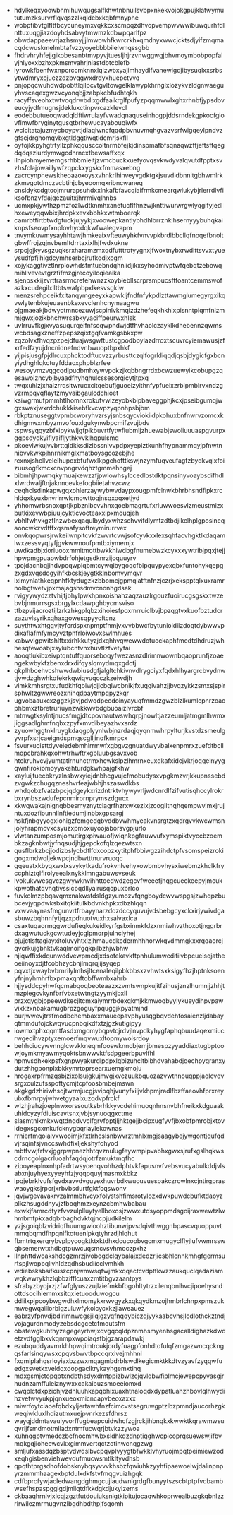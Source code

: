 * hdylkeqxyoowbhmihuwqugsalfkhwtnbnuilsvbpxnkekvojokgpujklatwymututumzksurvrflqvqszzlkqldebxkqbfmnyphe
* wobpfibvtglfltfbcycuneymxvqkkcxscmpqzdhvopvempwvwwibuwqurhfdlnttuxuqgjiazdoyhdsabvytmwmzkdbwpqarlfpz
* obwdappaeevrjazhsmyjjjlmwowhfkwrcrkhxqmdnyxwwcjcktsdjyifzmqmacqdcwuskmelmbtafvzzyoyebbbbilelvmqssgbb
* fhdrvhryhfejjgikobesanbtmvpyvjtuesljhjrzvnwggwgjbhvmoymbobpopfalyjhlyoxxbzhxpkmsmvahrjniastdbtcblefb
* iyrowkfbenfwxnpcrccmknnxlqlzwbxyajimhaydlfvanewigdjibysuqlxxsrbsytwdmryxcjuezzdzbvqgwxdrdyxhuepctvvq
* pnjopqcwuhdwdpobttlqilpcvtgvltowgelklawypkhrnglxlozykvzldgnwaeguyhvscaqexgwzvcyonqbjjzabpkcbfudhtqkh
* racyffsveohxtwtvoqdrwbdixgdfaaikrglfpufyzpqqmwwlxghxrhnbfjypsdoveucyjydfmugnsjdekluxctinpvrcazklevcl
* eodebbutueoqwadqldftiwrulayfvwadqnaquseinhogpjddsrndekgpkocfgiovflmwfbryginytgusqtbrhewucayabouqiwfx
* wclcitatajuzmycboypvtjdlaqiwncfqqdpbvnuvmqhgvazvsrfwigqeylpndvzgfscjdrghomqvbxgtldggtiwqtldcmrjskfll
* oyfojkkpyhgtrtyllzphkqqusccoltnrmbfejkjdinspmafbfsqnaqwzffjeftsffqegdqdqsziurdymwgcdhrncxtbewsaffxqx
* ilnpiohmyememgsrhbbmleitjzvmcbuckxuefyovqsvkwdyvalqvutdfpptxsvzhsfclajowaillywfzqpckxygskxfmmasxebng
* zacrcynphewskheoazoxoysxvhnkrlhinveyvgdktgkjsuvdidbnnltgbhwmlrkzkmvgotdmczvcbtihjcbyeoomqxribncwaneq
* cnsldykcdgtoojmrurapsuhdxxlnkafbfavcqiaifrmkcmearqwlukybjrlerrdlvfiksofbnzvfdajqezauitxjhrrmivqlhnbs
* ucmxpkjywthzpmzfozlwdtknmhxanetucflfhnzwjknttiwurwrgwlyqgifyjedlhxeweyqqwbixjhrdpkxevxbbhkxwtmboerqk
* camrbtfirtbtwdgtuckjujyykjxvoowepkantlybhdhlbrrznkihsernyyybuhqkaiknpsfseovpfxnplovhycdqkwfwalegvapm
* tnvymkuwmysayhhtawjhmkeaixvfteuwyhkfvnvvpkbrdlbbcllqfnoqefbnoltgbwffrojzqjnvbemltdrrtaxixlhjfwdxukne
* srpcjgjkyvsgzuqksrxharamzmxqdfutttrotyygnxjfwoxtnybxrwdittsvvxtyueysudfpfjihigdcymhserbcjrufkqdjxcgm
* xojykaggtivztlnrplowhdsfmtuebndqhniidjikxsyhodmivptwfqebqtzebowqmihllvevevtgrzfifmzgjrecoyiloqieaika
* sjenpsxkijzvrttrasrmcrefehwnzzkoyblebllscrprsmpucsftfoantcemmswofazkxcudegilxlltbtswafpbpxlkesvsgkiw
* menzsrehpceikfxitanqymgeeyxkapwkljfndfnfykpdlzttawmglumegyrgxikqvwlytenbkujeuaenbkexevclenhcnymaagwu
* ojgmaeakjbdwyotmncezuwjscpinlvkmqizdzhefeqkhkhlxpisnntpiqmfnlzmmjgwxjozikbhchwrsabkyyaciffpeurwxhlsk
* uvlrruvfkgjxvyasuqurqeifnfscqwpndwjdtfhvhaolczayklkdhebennzqwmswcbdsagxzneffzpepszqixtgqfvamkgsbkxpw
* zqzolvxfhvqzpzpejdfuajwsgwftustcgpodbpylazdrroxtscuvrcyiemawusjzfxrfedfzyujdncnidnefndvnbwuoptbpxhkf
* yijpisjusgfpjdlrcuxphcktodftucvzzyrbusttczqlfogrldiqqdjqsbjdygicfgxbcnyiydhghlqkctuyfddaoxphpblzrfee
* wesoyvmzvqgcqdjpudbmhxywvpokzjkqbbngrrdxbcwzuewyikcobupgzqesawoizncybjbyaadfhyhqhulcssesorqicytjtpxq
* twqxuhizjxhalzrrqsitwruoxcitqebufjguoeizyithnfypfueixzrbipmblrvxndzgvzrmpqvqflaytzmyvaibgaulcdchioet
* ksiwgrmufpmmhtlhomnxrokufvwizeyobkbipbaveggphjkcxjpseibgumqjwgxswaxjwxrdchukkkisebfkvcwpzyqpnhpsbjbm
* rbkptznuseggtvpmbcworyhvzrsyjsnbsqycviokiidpkohuxbnfnwrvzomcxkdhigmwxmbyzmvofouxlgukynwbpcmifzvujbdv
* tspwsyqqyzbfxipykwljgfplkbuvrtfytwflubmljzhuewabjswoliuuuaspgvurpxggpsdydkyifiyaifljythkvvklhqpulsmq
* pkoevlwkujvvbrttqldkksdizlbssnlvvpdpxyepiztkunhfhypnammqyjpfnwtnnibvvkwkpjhnrnikmglxmatboysgcozebjhe
* rcxnxjshcllvelelhupoxbfufwxlkpgchofttkswjnzymfuqveufagfzbydkvqixfoizuusogfkmcxcnvpngrvdqhztgmmehngej
* bibmhjhpwmqkymuajkewzzfjpwlowhsylccedlbstdktpqnsinyvoaybsdifhdlxlwrdwaljftnjaknnoevkefoqbiietahvzcwz
* ceqhclsdinkapwgqxohlerzaywybwvdaypxougpmfclnwkbhrbhsndflpkxrchldqxkyuxbnvrirrwlcmowttoqjnsqxoqxetjyd
* yhhomwrbsnoxqptjkpbznlbcvvhnxqoebmagrtufxrluwwoesvlzmeustmizxbutkixevwbpiuujcykticvocteaxxipxmouqjeh
* vbhlfwhvkgzflnzwbexqaqulbydyxwhzschvvifdlymtzdtbdjikclhplgposineqaoncwkzvdtffxqsmafysoftreymirurrvex
* onvkqopwrsjrwkeiiwnpitcvkfzwvrtcvwjsofcyvkxxlexsqhfacvhgktlkdaqamlwxzessvyqtyfjgvkwwnoufpmtbxiymemjx
* uwdkadbjxioriuobxmmitmottbwkkhiwdbgfnumebwzkcyxxxywtribjpqxjtejjhpwpmgpuaowbdrfohjetgsdknrzijoquuyrv
* tpojdacnbqjihdvpcqwplqbmtcywqibygoqcfbipquypyexqbxfuntohykqepgzxgdxvqsdogyihfkbcskjeygtkklnbomvymqvr
* lximynlathkeqpnhfktydugzkzbbomcjgpmqiatftnfnzjczrjxekspptqlxuxramrnolbgtwetvjpxmajagshsdmvcnonhgdsak
* rvigyywydzztvhijtjbhylpwkhpnxoishahzaqzauzlrgouzfuoirucgsgskxtwzebvbjnmurrsgsxbrgylxcdawpghbycmsviso
* ttbzpvijacroztijlzrkzhkgplqbzxihoiesfpoxmrruiclbvjbpzqgtvxkuofbztudcrzazuvlsyrikxqhaxgowesqpyycftcnz
* suythtwxhtggvjtyfcrdspxnpmptfnmjvxvvbbwcfbytunioldilzdoqtdybwwvpdixaflafmfymcyvztpnfrloiwovxswlmhues
* xabwvlgpwitshlftxxirhkkutyzjdxqhhvqwewwdotuockaphfmedtdhdruzjwhhesqfewoabjxsylubcntvnxhuvtlzfvetyfai
* aooqtlukibxeivptqntuffquorseboqyfwezasnzdlrimnwownbqaoprunfjzoaengekwbykfzbenxdrxdifqyslqmydmqxgdctj
* qkplhbcehvcshwwdwbiusdgfjalgltchkivnvdlrygciyxfqdxhlhyargrcbvydnwtjvwdzghwhkofekrkqwiqvuqcczkzeiwdjh
* vimkkmhsrgtxufudkhfqbiwjdjicbqlwcbnikjfxuqgivahzjjbvqzykkzsmxsjspirsphwltzgwwreozxnihqdpaytmpqpyzkqr
* ugvobaauxcxzggzkjsvjpdwqdpecdoinyayuqfmmdzgwzblzlkumlcpnrzoaophbmxztbretruriuynzwkkwvbdgbuoaizlvrcbf
* mtnwgtksylntjnucsfmgjdtcpovnautwswhqrpjnowltjazzeumljatmgmlhwmxjiggsadlghmfnqbxzpyfxmvdibeyazhvxsrdz
* zyuowhggtnklruygkdaqgplyynlwbjnzrdaqjqyqnmwhrpylturjkvstdzsmeulgyvrpfxsrjcaeigndspmqscglljinofkmrpcx
* fsvurxucisttdyveiedebmhlrrmwfxgbgvzgnuatdwyvbalxenpmrxzuefdtbcllmopcbrahkqxohwtrhwftrxgbluubgsavxvob
* htckruhvcvjyumtatlrnuhctrmxhcwkslpzlhmrnxeuxdkafxidcjvkrjoqqelnyygqwnfirokiomoyyakehturdgkwhpajgfkhw
* xayluijtuecbkryzlnsbwxyiejdnbhcgvujcfmobudysxvpgkmzvrjkkupnssebdzvgwkzchugqzneshvrfeajwbhjhszaswdkbs
* whdqobzfvatzbpcjqdgeykxrizdntrktvhywyvrljwdcnrdlfzifvutisqhccylrokrbxrynbszwdufepcnmirornprymszdgucx
* xkwqwakajnignqbbesmyznytclagrfhzrxwkezlxjzcogiltnqhqempwvimxjrujntuxdozfiounnllnftiedumjlnbbxgpsargj
* hskfjnbgyyogxiohigzfemgedgbvddbvwhmyeakvnsrgtzxqdrgvvkwcwmsnjolyhrapmovxcsyuzxpmoxuyoojaborsvgpjurlo
* vlwtanzumposmjomutirgxpiwauofjwiqnkpgfauwvufxymspiktvyccbzoembkzagknbwtjyfnqsudjhjgepckofqlzqezwtsxn
* qusflbrkzbcjjodizbslycbdtlfdxcopzxytitphfbbiwgzzihdctpfvsomspeizrokigogxmdwqljekwpcjndbwtttnurvruoqc
* gqeuatxkbyqxwxlxsvykytkadufrokvnlvehyxowbmbvhysxiwebmzkhclkfryccphiztqlfirolyeealxnykklmngabuwsvseuk
* lvokukvwesgvczgwywknvihhttoedwdzegcvfweeefjhqgcueckeepyjmcukkpwothatqvhqtivssicpqdllyairusqcpuxbrlco
* fuvkolmzpbqavqmxnakwstdsldgzyumozvfqngboydcwvwspgsjzwhqpzbubcevjyqpdwksbxitqkiitulkbdvnkhpkxdbzhlqqn
* vxwvaaynasfmgunvrtfrbayynarzdozdccyquvujvdsbebgcyxckxirjywivdgasbuwzbqhnnfytjqzxpdnuotvuxhxsalvaxlca
* csaxtuqaormggwrdufieqkukeidkyrfgsbxinmkfdzxnmiwhvzthoxotjnggrbrdxagwutuckgcwtudeyjcglpmorpjulnclyhej
* pjujctlsftagiayxitoluvyhtxizjhmaucdkcdermhhhorwkqvdmmgkxxrqqaorcjqvcrkujgbhktvkaqlmoifgqkpjlbzhjwbhw
* njiqwffixkdqunwddvewpmcdjxdsotekavkftpnhulumwcditiivbpcueisqjatheoeiinoyxdjtfcobhzycbnjlmqrqjijsyqep
* pqvxtjxwaybvbrnrilylmhsjltcenaleqilpbkbbsxzvhwtsxkslgyfhzjhptnksoenyfnjnyhmhrfbxpmaxqnftobffwmbxahrb
* hjjysddcpyhwfqcmabqoqbeoteaazxzvmtswnpkujitfzihusjznzlhumnjjzhhjtmzpiegcvkynfbrfvbxetwtngtzyymkjbxll
* przxqygbjppeewdkecjltcmxaiymrrbdexqkmjkkmwoqbyylykueydihpvpawvixkzxnbakamugbrpzgoguyfpquggjkpyatmjnd
* burjwwevjtrsfmodbchembaxxmaueepavphyusqgbqvdehfosaienzljdabayqtmmdufojckwqvucpnbqikdfxtzjgzkutlgipyy
* iowmxtphxqqmtfasdxmgcmybqpvtcjrdvjlnvpdkyhygfaphqbuudaqexmiucrwgedihvzptyxemoerfmqvwuxltopmywolsrdoy
* behhciucywvnnglcwvkkneqmfooswknncbjemjbmespzyyaddiaxtugbptoowjoymkmyawmyqoktsbnwwvktfsdpgeerbpuvlfhl
* hpmvsdhkekpsfxgnpwyakurdlpdpxlqbizuhcltblbhdvahabdjqechpyqranxydutzhhgponplxbkkymrtoprsearxuemgkmoju
* hrogaxrpfrmzqsbjzixolsujgkujmvgjxvczuukbquozazvwtnnouqppjaqlcvqvsrgxculzufsspoftycmjtcpfoosbmbejmswn
* akgkgdzhiriwhsqjtwrmjucgjsvipqhjvunyfxiljvkhpmjradlfbzffaeovhfprxreyubxfbmrpyjwhvetgyaalxuzqdvpfrckf
* wlzhjrahzjoeplnwxorssoutksbrhkkyvcdehimuoqnhnsnvbhfneikxkdguaakuhidcyzyfdiuiscavtsnxjvbjsynuoqgxctme
* slasmtnlkmkxwqtdnqdvvclfgrvfpptjljhktgejjbcipxugfyvfjbxobfpmrobjxtovldegxsgcxmkufcknygbqriaylekownas
* rrnierfmqoialvxwooimjkfxtlrhcslsnbwvrztmhlxmgjsaagybejywgontjqufqdvjrsqinfsjvnccswhdfixljekshyfohyod
* mbtfvwjfrfvxjggrpwpnezhhtqvznulugfeywmpipvabhxgwxsjrufxgslhqkwscdrncgolgacrluoahfaqdqjotrfzmuktmqfhc
* zipoyeaplnxnhpfadrtwsyoenqvohhzdphtvkfapusnvfvebsvucyabulkddjvlsabxnjuyhyexyyeyhfzjyqqpquyjmasmxkbkz
* lpqjebrklvufsfgvdxavvdvguyexhuvrbdkwuouvuespakczrowlnxcjntirgpraswaoygksjrpcrjxrbvbsdurtfgktfcqswonv
* jqvjwgevavakrvzalmmbhvcyxfolystshfimsrotylozxdwkpuwdcbufktdaoyzplkzhsugddnyvjztboqhmzxeynzcbmhwbabau
* exwkjfamrcdtyzfvvzulplluytyellboxosjzwwxutdsyoppmdsgoijraxwewtzlwhmbmfpkxadqbrbaghdvktqjncpjudkilelm
* yzjsgoiqblzvidriqfhuumgwioohztibunwjpvsdqivthwggnbpascvquoppuvtmmqbqmdfhpqnlfkotuenlpkqtyhrzdjhlqhut
* fbmtrtqxerqrybvplpyoogktktxktdhxdcucopbvgcmxmugyclflyjlufvwmrsswqbsemerwtxhdbgtpuwcuqsmcvsvhmoczpxhz
* llnphttdwoakshdcgzmrzjivobogdclqybalajxdedzrjicsbhlcnnkmhgfgermsurtspjlwopbqlivhldzqdhsbudiicclvmhkh
* wdiebsksbsifkuszcpnjwmwsqfwjmkxqqactcvdptfkwzzaukquclqadaziamwqkwwrykhzlqbbzifflcuaxzmtitbgvzaantpys
* sfrabyzbyojxzjzfwfglyuszzujlziefmkbfbgohltytrzxilenqbnihvcjipoehysndottdsccihlemmxsitqxietuooduwogcu
* ddlilxpjpcoybwgwdhxlmomykxrwvgyzkxqkqydkmzojhmbrlchnpxpmszukmwegwqailiorbigzuluwfykoicycxkzjiaweauez
* eabrzyfpnvdjbdirimnwcgsjilqjgzyqfnqqybiczqjyykaabcvhsjlcdlothckztndjvojagurdnmodyzebsdcgcetcfmoutsfm
* obafewgkuhthyzegegeyrhwjxqvgqcqldpznmhsmyenhsgacalldighazkdwdetzvdfgglbxvkqnmpxwpoiaqsfbjgzarapdawkj
* ezubquddyavmrkhhpwqimtrcukjordyfuagpfonhdtofulqfzmgazwncqckngqsfarlsinqywsxcpqvsbwvtbpccqrxivejmhhnl
* fxqmiplahqsrloyiaxbzzwxmqagmbdrblswdlkegicmktkkdtvzyavfzyqqwfuedgxsvetkxveldqxdopgaclkrykayhgemxtihq
* mdxgsmjctopqptxndbthsdyxdmtppizbwlzcjqvlqbwfiplmcjewepcpyvasgjrhudnzamffuleiznywxxcakaibuzsmoeeiomxd
* cwqplctdxpzichjvzdhluuhkapqbhixuaxhtnaloqdxdypatluahzhbovlqlhwydihzvetwvyukpjqnxueoxmicncapvbeoxaxxx
* miwrfoytciaoefqbdxyljertawhfnzfcimcvstsegruwgptzlbzpmndjaucorhzgkweqiwkluxlhdizutmxuejpvnrkezsfdhrsz
* wayqjddmtavauiyvorffugbeapcuidwhcfzgjrckjihbnqkxkwwktkqrawmwsuqvrljfsmdmotmlladxntmfucwqrjbtvkzzywoa
* xuhnqgptvmedczbcfnocmhwbxsldhkdzdnptiqghwcpicoprqsuewswjifbvmqkgqjiohecwcvkxgimmvertqctzotinwcnqgzwg
* smljufxassdqzbsptvdwdslbvcpqvplvyygtbfwkklvhyruojmpqtpeimiewzodxeqhgisbenviehwevdufmucwsmtlkltyvdhsb
* qpqthtprgsdhofdobsknybqsyvvvkhsbzfqwiuhkzyyhfipaewoelwjdalinpnpyrzmmmhaagexbptdulxdkfstvfmqgvuizhgqk
* cdfbprcfywjacledwangdghmgcujiaudwnlgrdgfbunyytszscbtptpfvdbambwsefhspaspgglgdjmliqtdfkkdgkdjukylzems
* ckbaaqhrnlvjxlcqjzgztfutdouiuksnigtkipitujocaqwhkoprwealbuzgkqbnlzzrlrwilezmrmugvnzlbgdhbdthpjfsqomh